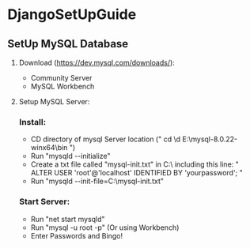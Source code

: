 # DjangoSetUpGuide

## SetUp MySQL Database

1. Download (https://dev.mysql.com/downloads/):
    - Community Server
    - MySQL Workbench
    
2. Setup MySQL Server:
    ### Install:
    - CD directory of mysql Server location (" cd \d E:\mysql-8.0.22-winx64\bin ")
    - Run "mysqld --initialize"
    - Create a txt file called "mysql-init.txt" in C:\\
        including this line:
      " ALTER USER 'root'@'localhost' IDENTIFIED BY 'yourpassword'; "
    - Run "mysqld --init-file=C:\\mysql-init.txt"
    
    ### Start Server:
    - Run "net start mysqld"
    - Run "mysql -u root -p"   (Or using Workbench)
    - Enter Passwords and Bingo!
    
    
